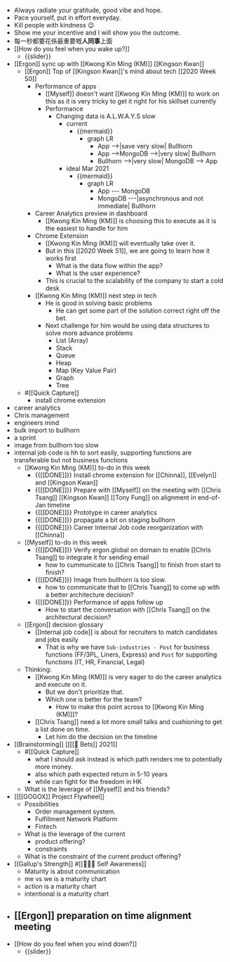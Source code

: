 - Always radiate your gratitude, good vibe and hope.
- Pace yourself, put in effort everyday.
- Kill people with kindness 😉
- Show me your incentive and I will show you the outcome.
- 每一秒都要花係最重要嘅**人同事**上面
- [[How do you feel when you wake up?]]
    - {{slider}}
- [[Ergon]] sync up with [[Kwong Kin Ming (KM)]] [[Kingson Kwan]]
    - [[Ergon]] Top of [[Kingson Kwan]]'s mind about tech [[2020 Week 50]]
        - Performance of apps
            - [[Myself]] doesn't want [[Kwong Kin Ming (KM)]] to work on this as it is very tricky to get it right for his skillset currently
            - Performance
                - Changing data is A.L.W.A.Y.S slow
                    - current
                        - {{mermaid}}
                            - graph LR
                                - App -->|save very slow| Bullhorn
                                - App -->MongoDB -->|very slow| Bullhorn
                                - Bullhorn -->|very slow| MongoDB --> App
                    - ideal Mar 2021
                        - {{mermaid}}
                            - graph LR
                                - App --- MongoDB
                                - MongoDB ---|asynchronous and not immediate| Bullhorn
        - Career Analytics preview in dashboard
            - [[Kwong Kin Ming (KM)]] is choosing this to execute as it is the easiest to handle for him
        - Chrome Extension
            - [[Kwong Kin Ming (KM)]] will eventually take over it.
            - But in this [[2020 Week 51]], we are going to learn how it works first
                - What is the data flow within the app?
                - What is the user experience?
            - This is crucial to the scalability of the company to start a cold desk
        - [[Kwong Kin Ming (KM)]] next step in tech
            - He is good in solving basic problems
                - He can get some part of the solution correct right off the bet.
            - Next challenge for him would be using data structures to solve more advance problems
                - List (Array)
                - Stack
                - Queue
                - Heap
                - Map (Key Value Pair)
                - Graph
                - Tree
    - #[[Quick Capture]]
        - install chrome extension
- career analytics
- Chris management
- engineers mind
- bulk import to bullhorn
- a sprint
- image from bullhorn too slow
- internal job code is hh to sort easily, supporting functions are transferable but not business functions
    - [[Kwong Kin Ming (KM)]] to-do in this week
        - {{[[DONE]]}} Install chrome extension for [[Chinna]], [[Evelyn]] and [[Kingson Kwan]]
        - {{[[DONE]]}}  Prepare with [[Myself]] on the meeting with [[Chris Tsang]] [[Kingson Kwan]] [[Tony Fung]] on alignment in end-of-Jan timeline
        - {{[[DONE]]}}  Prototype in career analytics
        - {{[[DONE]]}} propagate a bit on staging bullhorn
        - {{[[DONE]]}}  Career Internal Job code reorganization with [[Chinna]]
    - [[Myself]] to-do in this week
        - {{[[DONE]]}}  Verify ergon.global on domain to enable [[Chris Tsang]] to integrate it for sending email
            - how to cummunicate to [[Chris Tsang]] to finish from start to finish?
        - {{[[DONE]]}}  Image from bullhorn is too slow. 
            - how to communicate that to [[Chris Tsang]] to come up with a better architecture decision?
        - {{[[DONE]]}} Performance of apps follow up 
            - How to start the conversation with [[Chris Tsang]] on the architectural decision?
    - [[Ergon]] decision glossary
        - [[Internal job code]] is about for recruiters to match candidates and jobs easily
            - That is why we have `Sub-industries - Post` for business functions (FF/3PL, Liners, Express) and `Post` for supporting functions (IT, HR, Financial, Legal)
    - Thinking:
        - [[Kwong Kin Ming (KM)]] is very eager to do the career analytics and execute on it.
            - But we don't prioritize that.
            - Which one is better for the team?
                - How to make this point across to [[Kwong Kin Ming (KM)]]? 
        - [[Chris Tsang]] need a lot more small talks and cushioning to get a list done on time.
            - Let him do the decision on the timeline 
- [[Brainstorming]] [[[[🔮 Bets]] 2021]]
    - #[[Quick Capture]]
        - what I should ask instead is which path renders me to potentially more money.
        - also which path expected return in 5-10 years
        - while can fight for the freedom in HK
    - What is the leverage of [[Myself]] and his friends?
- [[[[GOGOX]] Project Flywheel]]
    - Possibilities
        - Order management system.
        - Fulfillment Network Platform
        - Fintech
    - What is the leverage of the current
        - product offering?
        - constraints
    - What is the constraint of the current product offering?
- [[Gallup's Strength]] #[[🧘🏻‍♂️ Self Awareness]]
    - Maturity is about communication
    - me vs we is a maturity chart
    - action is a maturity chart
    - intentional is a maturity chart
- [[Ergon]] preparation on time alignment meeting
    - 
- [[How do you feel when you wind down?]]
    - {{slider}}
